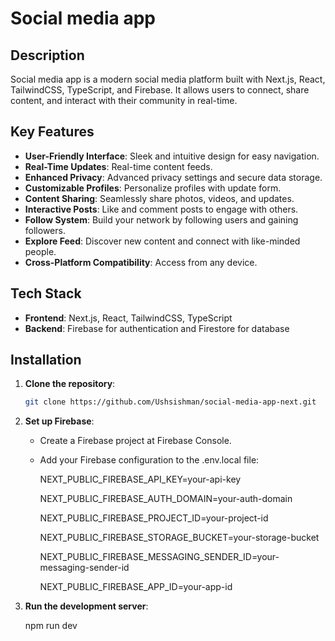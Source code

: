# Social media app 

## Description

Social media app is a modern social media platform built with Next.js, React, TailwindCSS, TypeScript, and Firebase. It allows users to connect, share content, and interact with their community in real-time.

## Key Features

- **User-Friendly Interface**: Sleek and intuitive design for easy navigation.
- **Real-Time Updates**: Real-time content feeds.
- **Enhanced Privacy**: Advanced privacy settings and secure data storage.
- **Customizable Profiles**: Personalize profiles with update form.
- **Content Sharing**: Seamlessly share photos, videos, and updates.
- **Interactive Posts**: Like and comment posts to engage with others.
- **Follow System**: Build your network by following users and gaining followers.
- **Explore Feed**: Discover new content and connect with like-minded people.
- **Cross-Platform Compatibility**: Access from any device.

## Tech Stack

- **Frontend**: Next.js, React, TailwindCSS, TypeScript
- **Backend**: Firebase for authentication and Firestore for database

## Installation

1. **Clone the repository**:
   ```sh
   git clone https://github.com/Ushsishman/social-media-app-next.git
   
2. **Set up Firebase**:
   - Create a Firebase project at Firebase Console.
   - Add your Firebase configuration to the .env.local file:
     
     NEXT_PUBLIC_FIREBASE_API_KEY=your-api-key
     
     NEXT_PUBLIC_FIREBASE_AUTH_DOMAIN=your-auth-domain
     
     NEXT_PUBLIC_FIREBASE_PROJECT_ID=your-project-id
     
     NEXT_PUBLIC_FIREBASE_STORAGE_BUCKET=your-storage-bucket
     
     NEXT_PUBLIC_FIREBASE_MESSAGING_SENDER_ID=your-messaging-sender-id
     
     NEXT_PUBLIC_FIREBASE_APP_ID=your-app-id
     
3. **Run the development server**:
   
   npm run dev      
   
